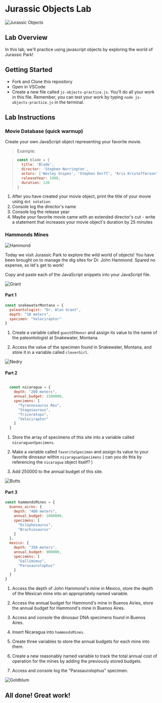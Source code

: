 # Jurassic Objects Lab

![Jurassic Objects](https://external-content.duckduckgo.com/iu/?u=https%3A%2F%2Fmedia.giphy.com%2Fmedia%2FhDtZt3aoaTbos%2Fgiphy.gif&f=1&nofb=1)

## Lab Overview
In this lab, we'll practice using javascript objects by exploring the world of Jurassic Park!

## Getting Started
  - Fork and Clone this repository
  - Open in VSCode
  - Create a new file called `js-objects-practice.js`. You'll do all your work in this file. Remember, you can test your work by typing `node js-objects-practice.js` in the terminal.
  
## Lab Instructions

### Movie Database (quick warmup)

Create your own JavaScript object representing your favorite movie.

  > Example:

  > ```javascript
  > const blade = {
  >   title: 'Blade',
  >   director: 'Stephen Norrington',
  >   actors: ['Wesley Snipes', 'Stephen Dorff', 'Kris Kristofferson'],
  >   releaseYear: 1998,
  >   duration: 120
  > }
  > ```

  1. After you have created your movie object, print the title of your movie using `dot notation`
  2. Console log the director's name
  3. Console log the release year
  4. Maybe your favorite movie came with an extended director's cut - write a statement that increases your movie object's duration by 25 minutes

### Hammonds Mines

![Hammond](https://external-content.duckduckgo.com/iu/?u=http%3A%2F%2Freplygif.net%2Fi%2F1087.gif&f=1&nofb=1)

Today we visit Jurassic Park to explore the wild world of objects! You have been brought on to manage the dig sites for Dr. John Hammond. Spared no expense, so let's get to work!

Copy and paste each of the JavaScript snippets into your JavaScript file.

![Grant](https://external-content.duckduckgo.com/iu/?u=https%3A%2F%2Fmedia.giphy.com%2Fmedia%2F8iWxnwt5p4vD2%2Fgiphy.gif&f=1&nofb=1)

#### Part 1
```javascript
const snakewaterMontana = {
  paleontologist: "Dr. Alan Grant",
  depth: "10 meters",
  specimen: "Velociraptor"
}
```
  1. Create a variable called `guestOfHonor` and assign its value to the name of the paleontologist at Snakewater, Montana.

  2. Access the value of the specimen found in Snakewater, Montana, and store it in a variable called `cleverGirl`.
  
![Nedry](https://external-content.duckduckgo.com/iu/?u=http%3A%2F%2Fi.imgur.com%2Fnm3gZMl.gif&f=1&nofb=1)

#### Part 2
```javascript

  const nicaragua = {
    depth: "200 meters",
    annual_budget: 1500000,
    specimens: [
      "Tyrannosaurus Rex",
      "Stegosaurous",
      "Triceratops",
      "Velociraptor"
    ]
  }

```
  1. Store the array of specimens of this site into a variable called `nicaraguanSpecimens`.

  2. Make a variable called `favoriteSpecimen` and assign its value to your favorite dinosaur within `nicaraguanSpecimens` ( can you do this by referencing the `nicaragua` object itself? )

  3. Add 250000 to the annual budget of this site.
  
![Butts](https://external-content.duckduckgo.com/iu/?u=https%3A%2F%2Fpyxis.nymag.com%2Fv1%2Fimgs%2Fe2e%2F373%2F9c3e0cd3af0edb4a7e22a1d0df6b756401-holdontoyourbutts.gif&f=1&nofb=1)

#### Part 3
```javascript
const hammondsMines = {
  buenos_aires: {
    depth: "400 meters",
    annual_budget: 1000000,
    specimens: [
      "Dilophosaurus",
      "Brachiosaurus"
    ]
  },
  mexico: {
    depth: "350 meters",
    annual_budget: 900000,
    specimens: [
      "Gallimimus",
      "Parasaurolophus"
    ]
  }
}
```

1. Access the depth of John Hammond's mine in Mexico, store the depth of the Mexican mine into an appropriately named variable.

2. Access the annual budget for Hammond's mine in Buenos Airies, store the annual budget for Hammond's mine in Buenos Aires.

3. Access and console the dinosaur DNA specimens found in Buenos Aires.

4. Insert Nicaragua into `hammondsMines`.

5. Create three variables to store the annual budgets for each mine into them.

6. Create a new reasonably named variable to track the total annual cost of operation for the mines by adding the previously stored budgets.

7. Access and console log the "Parasaurolophus" specimen.

![Goldblum](https://media4.giphy.com/media/3oD3YQjT2cSZTsy6Va/giphy.gif)

## All done! Great work!
